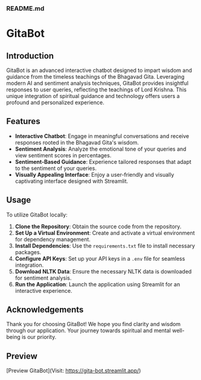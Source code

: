 ### README.md

# GitaBot

## Introduction
GitaBot is an advanced interactive chatbot designed to impart wisdom and guidance from the timeless teachings of the Bhagavad Gita. Leveraging modern AI and sentiment analysis techniques, GitaBot provides insightful responses to user queries, reflecting the teachings of Lord Krishna. This unique integration of spiritual guidance and technology offers users a profound and personalized experience.

## Features
- **Interactive Chatbot**: Engage in meaningful conversations and receive responses rooted in the Bhagavad Gita's wisdom.
- **Sentiment Analysis**: Analyze the emotional tone of your queries and view sentiment scores in percentages.
- **Sentiment-Based Guidance**: Experience tailored responses that adapt to the sentiment of your queries.
- **Visually Appealing Interface**: Enjoy a user-friendly and visually captivating interface designed with Streamlit.

## Usage
To utilize GitaBot locally:

1. **Clone the Repository**: Obtain the source code from the repository.
2. **Set Up a Virtual Environment**: Create and activate a virtual environment for dependency management.
3. **Install Dependencies**: Use the `requirements.txt` file to install necessary packages.
4. **Configure API Keys**: Set up your API keys in a `.env` file for seamless integration.
5. **Download NLTK Data**: Ensure the necessary NLTK data is downloaded for sentiment analysis.
6. **Run the Application**: Launch the application using Streamlit for an interactive experience.

## Acknowledgements
Thank you for choosing GitaBot! We hope you find clarity and wisdom through our application. Your journey towards spiritual and mental well-being is our priority.

## Preview
[Preview GitaBot](Visit: https://gita-bot.streamlit.app/)
